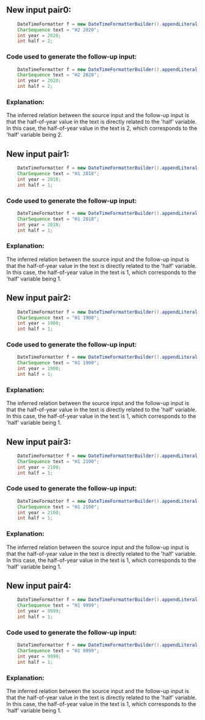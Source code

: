 ## New input pair0:
```java
    DateTimeFormatter f = new DateTimeFormatterBuilder().appendLiteral('H').appendValue(HALF_OF_YEAR, 2).appendLiteral(' ').appendValue(YEAR).toFormatter();
    CharSequence text = "H2 2020";
    int year = 2020;
    int half = 2;
```
### Code used to generate the follow-up input:
```java
    DateTimeFormatter f = new DateTimeFormatterBuilder().appendLiteral('H').appendValue(HALF_OF_YEAR, 2).appendLiteral(' ').appendValue(YEAR).toFormatter();
    CharSequence text = "H2 2020";
    int year = 2020;
    int half = 2;
```
### Explanation:
The inferred relation between the source input and the follow-up input is that the half-of-year value in the text is directly related to the 'half' variable. In this case, the half-of-year value in the text is 2, which corresponds to the 'half' variable being 2.

## New input pair1:
```java
    DateTimeFormatter f = new DateTimeFormatterBuilder().appendLiteral('H').appendValue(HALF_OF_YEAR, 1).appendLiteral(' ').appendValue(YEAR).toFormatter();
    CharSequence text = "H1 2018";
    int year = 2018;
    int half = 1;
```
### Code used to generate the follow-up input:
```java
    DateTimeFormatter f = new DateTimeFormatterBuilder().appendLiteral('H').appendValue(HALF_OF_YEAR, 1).appendLiteral(' ').appendValue(YEAR).toFormatter();
    CharSequence text = "H1 2018";
    int year = 2018;
    int half = 1;
```
### Explanation:
The inferred relation between the source input and the follow-up input is that the half-of-year value in the text is directly related to the 'half' variable. In this case, the half-of-year value in the text is 1, which corresponds to the 'half' variable being 1.

## New input pair2:
```java
    DateTimeFormatter f = new DateTimeFormatterBuilder().appendLiteral('H').appendValue(HALF_OF_YEAR, 1).appendLiteral(' ').appendValue(YEAR).toFormatter();
    CharSequence text = "H1 1900";
    int year = 1900;
    int half = 1;
```
### Code used to generate the follow-up input:
```java
    DateTimeFormatter f = new DateTimeFormatterBuilder().appendLiteral('H').appendValue(HALF_OF_YEAR, 1).appendLiteral(' ').appendValue(YEAR).toFormatter();
    CharSequence text = "H1 1900";
    int year = 1900;
    int half = 1;
```
### Explanation:
The inferred relation between the source input and the follow-up input is that the half-of-year value in the text is directly related to the 'half' variable. In this case, the half-of-year value in the text is 1, which corresponds to the 'half' variable being 1.

## New input pair3:
```java
    DateTimeFormatter f = new DateTimeFormatterBuilder().appendLiteral('H').appendValue(HALF_OF_YEAR, 1).appendLiteral(' ').appendValue(YEAR).toFormatter();
    CharSequence text = "H1 2100";
    int year = 2100;
    int half = 1;
```
### Code used to generate the follow-up input:
```java
    DateTimeFormatter f = new DateTimeFormatterBuilder().appendLiteral('H').appendValue(HALF_OF_YEAR, 1).appendLiteral(' ').appendValue(YEAR).toFormatter();
    CharSequence text = "H1 2100";
    int year = 2100;
    int half = 1;
```
### Explanation:
The inferred relation between the source input and the follow-up input is that the half-of-year value in the text is directly related to the 'half' variable. In this case, the half-of-year value in the text is 1, which corresponds to the 'half' variable being 1.

## New input pair4:
```java
    DateTimeFormatter f = new DateTimeFormatterBuilder().appendLiteral('H').appendValue(HALF_OF_YEAR, 1).appendLiteral(' ').appendValue(YEAR).toFormatter();
    CharSequence text = "H1 9999";
    int year = 9999;
    int half = 1;
```
### Code used to generate the follow-up input:
```java
    DateTimeFormatter f = new DateTimeFormatterBuilder().appendLiteral('H').appendValue(HALF_OF_YEAR, 1).appendLiteral(' ').appendValue(YEAR).toFormatter();
    CharSequence text = "H1 9999";
    int year = 9999;
    int half = 1;
```
### Explanation:
The inferred relation between the source input and the follow-up input is that the half-of-year value in the text is directly related to the 'half' variable. In this case, the half-of-year value in the text is 1, which corresponds to the 'half' variable being 1.
